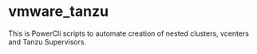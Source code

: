 # vmware_tanzu
This is PowerCli scripts to automate creation of nested clusters, vcenters and Tanzu Supervisors.
